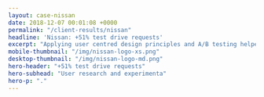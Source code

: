 ```yaml
---
layout: case-nissan
date: 2018-12-07 00:01:08 +0000
permalink: "/client-results/nissan"
headline: 'Nissan: +51% test drive requests'
excerpt: "Applying user centred design principles and A/B testing helped us streamline  Nissan’s mobile test drive request forms"
mobile-thumbnail: "/img/nissan-logo-xs.png"
desktop-thumbnail: "/img/nissan-logo-md.png"
hero-header: "+51% test drive requests"
hero-subhead: "User research and experimenta"
hero-p: "."
---
```



